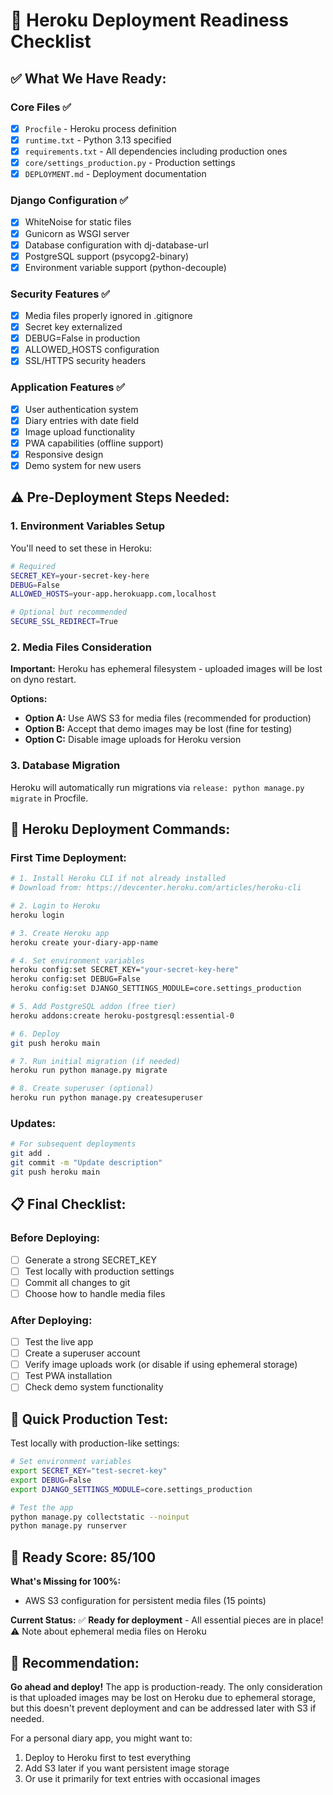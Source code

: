 # 🚀 Heroku Deployment Readiness Checklist

## ✅ **What We Have Ready:**

### Core Files ✅
- [x] `Procfile` - Heroku process definition
- [x] `runtime.txt` - Python 3.13 specified  
- [x] `requirements.txt` - All dependencies including production ones
- [x] `core/settings_production.py` - Production settings
- [x] `DEPLOYMENT.md` - Deployment documentation

### Django Configuration ✅
- [x] WhiteNoise for static files
- [x] Gunicorn as WSGI server
- [x] Database configuration with dj-database-url
- [x] PostgreSQL support (psycopg2-binary)
- [x] Environment variable support (python-decouple)

### Security Features ✅
- [x] Media files properly ignored in .gitignore
- [x] Secret key externalized
- [x] DEBUG=False in production
- [x] ALLOWED_HOSTS configuration
- [x] SSL/HTTPS security headers

### Application Features ✅
- [x] User authentication system
- [x] Diary entries with date field
- [x] Image upload functionality
- [x] PWA capabilities (offline support)
- [x] Responsive design
- [x] Demo system for new users

## ⚠️ **Pre-Deployment Steps Needed:**

### 1. Environment Variables Setup
You'll need to set these in Heroku:
```bash
# Required
SECRET_KEY=your-secret-key-here
DEBUG=False
ALLOWED_HOSTS=your-app.herokuapp.com,localhost

# Optional but recommended
SECURE_SSL_REDIRECT=True
```

### 2. Media Files Consideration
**Important:** Heroku has ephemeral filesystem - uploaded images will be lost on dyno restart.

**Options:**
- **Option A:** Use AWS S3 for media files (recommended for production)
- **Option B:** Accept that demo images may be lost (fine for testing)
- **Option C:** Disable image uploads for Heroku version

### 3. Database Migration
Heroku will automatically run migrations via `release: python manage.py migrate` in Procfile.

## 🚀 **Heroku Deployment Commands:**

### First Time Deployment:
```bash
# 1. Install Heroku CLI if not already installed
# Download from: https://devcenter.heroku.com/articles/heroku-cli

# 2. Login to Heroku
heroku login

# 3. Create Heroku app
heroku create your-diary-app-name

# 4. Set environment variables
heroku config:set SECRET_KEY="your-secret-key-here"
heroku config:set DEBUG=False
heroku config:set DJANGO_SETTINGS_MODULE=core.settings_production

# 5. Add PostgreSQL addon (free tier)
heroku addons:create heroku-postgresql:essential-0

# 6. Deploy
git push heroku main

# 7. Run initial migration (if needed)
heroku run python manage.py migrate

# 8. Create superuser (optional)
heroku run python manage.py createsuperuser
```

### Updates:
```bash
# For subsequent deployments
git add .
git commit -m "Update description"
git push heroku main
```

## 📋 **Final Checklist:**

### Before Deploying:
- [ ] Generate a strong SECRET_KEY
- [ ] Test locally with production settings
- [ ] Commit all changes to git
- [ ] Choose how to handle media files

### After Deploying:
- [ ] Test the live app
- [ ] Create a superuser account
- [ ] Verify image uploads work (or disable if using ephemeral storage)
- [ ] Test PWA installation
- [ ] Check demo system functionality

## 🔧 **Quick Production Test:**

Test locally with production-like settings:
```bash
# Set environment variables
export SECRET_KEY="test-secret-key"
export DEBUG=False
export DJANGO_SETTINGS_MODULE=core.settings_production

# Test the app
python manage.py collectstatic --noinput
python manage.py runserver
```

## 🌟 **Ready Score: 85/100**

**What's Missing for 100%:**
- AWS S3 configuration for persistent media files (15 points)

**Current Status:** 
✅ **Ready for deployment** - All essential pieces are in place!
⚠️ Note about ephemeral media files on Heroku

## 🎯 **Recommendation:**

**Go ahead and deploy!** The app is production-ready. The only consideration is that uploaded images may be lost on Heroku due to ephemeral storage, but this doesn't prevent deployment and can be addressed later with S3 if needed.

For a personal diary app, you might want to:
1. Deploy to Heroku first to test everything
2. Add S3 later if you want persistent image storage
3. Or use it primarily for text entries with occasional images

